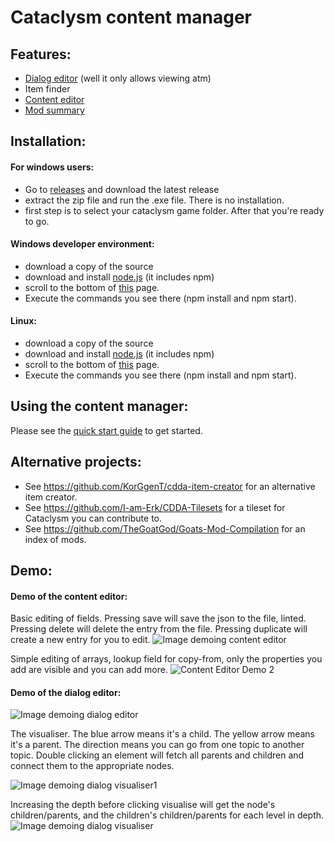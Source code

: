 # Cataclysm content manager


## Features:
- [Dialog editor](https://github.com/snipercup/CDDA-Content-Manager/blob/master/doc/dialogeditor.md) (well it only allows viewing atm)
- Item finder
- [Content editor](https://github.com/snipercup/CDDA-Content-Manager/blob/master/doc/Using%20the%20Content%20Editor.md)
- [Mod summary](https://discourse.cataclysmdda.org/t/tool-mod-summary/22204)

## Installation:

#### For windows users:
- Go to [releases](https://github.com/snipercup/CDDA-Content-Manager/releases) and download the latest release
- extract the zip file and run the .exe file. There is no installation.
- first step is to select your cataclysm game folder. After that you're ready to go.

#### Windows developer environment:
- download a copy of the source
- download and install [node.js](https://nodejs.org/en/download/) (it includes npm)
- scroll to the bottom of [this](https://github.com/electron/electron/blob/master/docs/tutorial/first-app.md) page. 
- Execute the commands you see there (npm install and npm start).

#### Linux:
- download a copy of the source
- download and install [node.js](https://nodejs.org/en/download/) (it includes npm)
- scroll to the bottom of [this](https://github.com/electron/electron/blob/master/docs/tutorial/first-app.md) page. 
- Execute the commands you see there (npm install and npm start).

## Using the content manager:

Please see the [quick start guide](https://github.com/snipercup/CDDA-Content-Manager/blob/master/doc/quick%20start%20guide.md) to get started.

## Alternative projects:

- See https://github.com/KorGgenT/cdda-item-creator for an alternative item creator.
- See https://github.com/I-am-Erk/CDDA-Tilesets for a tileset for Cataclysm you can contribute to.
- See https://github.com/TheGoatGod/Goats-Mod-Compilation for an index of mods.

## Demo:

#### Demo of the content editor:
Basic editing of fields. Pressing save will save the json to the file, linted. Pressing delete will delete the entry from the file. Pressing duplicate will create a new entry for you to edit. 
![Image demoing content editor](https://i.imgur.com/UzaGa7T.gif)

Simple editing of arrays, lookup field for copy-from, only the properties you add are visible and you can add more.
![Content Editor Demo 2](https://i.imgur.com/rVSDTnI.gif)


#### Demo of the dialog editor:
![Image demoing dialog editor](https://i.imgur.com/Be7ab2i.gif)

The visualiser. The blue arrow means it's a child. The yellow arrow means it's a parent. The direction means you can go from one topic to another topic. Double clicking an element will fetch all parents and children and connect them to the appropriate nodes.

![Image demoing dialog visualiser1](https://i.imgur.com/8SeqXgC.gif)

Increasing the depth before clicking visualise will get the node's children/parents, and the children's children/parents for each level in depth.
![Image demoing dialog visualiser](https://i.imgur.com/x8AB5M8.gif)
